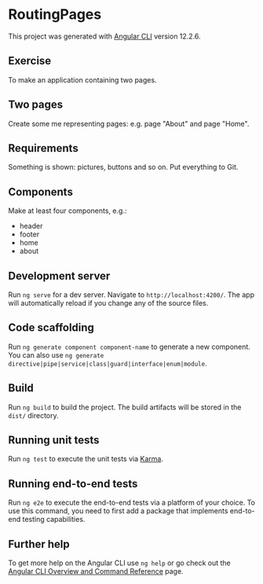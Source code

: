 # RoutingPages

This project was generated with [Angular CLI](https://github.com/angular/angular-cli) version 12.2.6.

## Exercise

To make an application containing two pages.

## Two pages

Create some me representing pages: e.g. page "About" and page "Home".

## Requirements

Something is shown: pictures, buttons and so on. Put everything to Git.

## Components

Make at least four components, e.g.:
* header 
* footer
* home
* about

## Development server

Run `ng serve` for a dev server. Navigate to `http://localhost:4200/`. The app will automatically reload if you change any of the source files.

## Code scaffolding

Run `ng generate component component-name` to generate a new component. You can also use `ng generate directive|pipe|service|class|guard|interface|enum|module`.

## Build

Run `ng build` to build the project. The build artifacts will be stored in the `dist/` directory.

## Running unit tests

Run `ng test` to execute the unit tests via [Karma](https://karma-runner.github.io).

## Running end-to-end tests

Run `ng e2e` to execute the end-to-end tests via a platform of your choice. To use this command, you need to first add a package that implements end-to-end testing capabilities.

## Further help

To get more help on the Angular CLI use `ng help` or go check out the [Angular CLI Overview and Command Reference](https://angular.io/cli) page.
